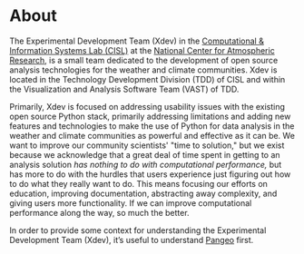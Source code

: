 # About

The Experimental Development Team (Xdev) in the [Computational & Information Systems Lab (CISL)](https://www2.cisl.ucar.edu/) at the [National Center for Atmospheric Research](https://ncar.ucar.edu/), is a small team dedicated to the development of open source analysis technologies for the weather and climate communities.  Xdev is located in the Technology Development Division (TDD) of CISL and within the Visualization and Analysis Software Team (VAST) of TDD.

Primarily, Xdev is focused on addressing usability issues with the existing open source Python stack, primarily addressing limitations and adding new features and technologies to make the use of Python for data analysis in the weather and climate communities as powerful and effective as it can be.  We want to improve our community scientists' "time to solution," but we exist because we acknowledge that a great deal of time spent in getting to an analysis solution *has nothing to do with computational performance,* but has more to do with the hurdles that users experience just figuring out how to do what they really want to do.  This means focusing our efforts on education, improving documentation, abstracting away complexity, and giving users more functionality.  If we can improve computational performance along the way, so much the better.

In order to provide some context for understanding the Experimental Development Team (Xdev), it’s useful to understand [Pangeo](https://pangeo.io) first.
